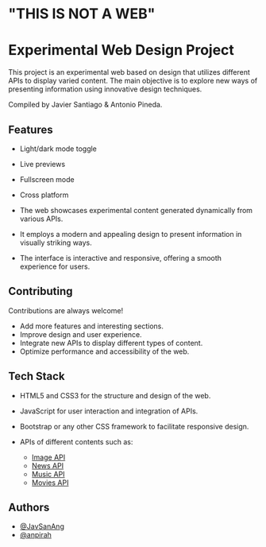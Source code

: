 
# "THIS IS NOT A WEB"


# Experimental Web Design Project

This project is an experimental web based on design that utilizes different APIs to display varied content. The main objective is to explore new ways of presenting information using innovative design techniques.

Compiled by Javier Santiago & Antonio Pineda.

## Features

- Light/dark mode toggle
- Live previews
- Fullscreen mode
- Cross platform


- The web showcases experimental content generated dynamically from various APIs.
- It employs a modern and appealing design to present information in visually striking ways.
- The interface is interactive and responsive, offering a smooth experience for users.  

## Contributing

Contributions are always welcome!


- Add more features and interesting sections.
- Improve design and user experience.
- Integrate new APIs to display different types of content.
- Optimize performance and accessibility of the web.


## Tech Stack


- HTML5 and CSS3 for the structure and design of the web.
- JavaScript for user interaction and integration of APIs.
- Bootstrap or any other CSS framework to facilitate responsive design.
- APIs of different contents such as:

  - [Image API](https://developer.mozilla.org/en/docs/Web/API/Imagen)
  - [News API](https://newsapi.org/)
  - [Music API](https://developer.spotify.com/documentation/web-api/)
  - [Movies API](https://www.themoviedb.org/documentation/api)

## Authors

- [@JavSanAng](https://www.github.com/JavSanAng)
- [@anpirah](https://www.github.com/anpirah)

